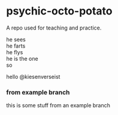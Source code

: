 # psychic-octo-potato
A repo used for teaching and practice.

he sees  
he farts  
he flys  
he is the one  
so  

hello @kiesenverseist

### from example branch
this is some stuff from an example branch

